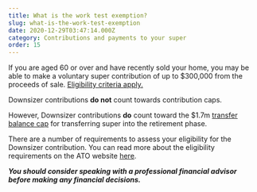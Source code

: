 ```yaml
---
title: What is the work test exemption?
slug: what-is-the-work-test-exemption
date: 2020-12-29T03:47:14.000Z
category: Contributions and payments to your super
order: 15
---
```


If you are aged 60 or over and have recently sold your home, you may be able to make a voluntary super contribution of up to $300,000 from the proceeds of sale. [Eligibility criteria apply.](https://www.ato.gov.au/Individuals/Super/In-detail/Growing-your-super/Downsizer-contributions-for-individuals/?anchor=Howyouwillknowifyouareeligible#Howyouwillknowifyouareeligible)

Downsizer contributions **do not** count towards contribution caps.

However, Downsizer contributions **do** count toward the $1.7m [transfer balance cap](https://www.ato.gov.au/individuals/super/withdrawing-and-using-your-super/transfer-balance-cap/) for transferring super into the retirement phase.

There are a number of requirements to assess your eligibility for the Downsizer contribution. You can read more about the eligibility requirements on the ATO website [here](https://www.ato.gov.au/Individuals/Super/Growing-your-super/Adding-to-your-super/Downsizing-contributions-into-superannuation/).

**_You should consider speaking with a professional financial advisor before making any financial decisions._**
